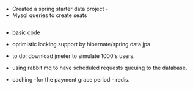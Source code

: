 - Created a spring starter data project - 
- Mysql queries to create seats
```sql

```
- basic code
- optimistic locking support by hibernate/spring data jpa

- to do: download jmeter to simulate 1000's users.
- using rabbit mq to have scheduled requests queuing to the database.
- caching -for the payment grace period -  redis.